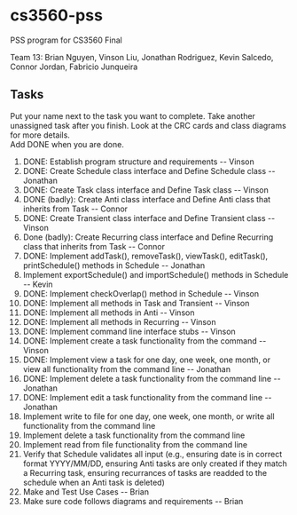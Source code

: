 # cs3560-pss
PSS program for CS3560 Final</br>

Team 13:  Brian Nguyen, Vinson Liu, Jonathan Rodriguez, Kevin Salcedo, Connor Jordan, Fabricio Junqueira

## Tasks
Put your name next to the task you want to complete. Take another unassigned task after you finish.
Look at the CRC cards and class diagrams for more details. </br>
Add DONE when you are done. </br>
1. DONE: Establish program structure and requirements -- Vinson
2. DONE: Create Schedule class interface and Define Schedule class -- Jonathan
3. DONE: Create Task class interface and Define Task class -- Vinson
4. DONE (badly): Create Anti class interface and Define Anti class that inherits from Task -- Connor
5. DONE: Create Transient class interface and Define Transient class -- Vinson
6. Done (badly): Create Recurring class interface and Define Recurring class that inherits from Task -- Connor
7. DONE: Implement addTask(), removeTask(), viewTask(), editTask(), printSchedule() methods in Schedule -- Jonathan
8. Implement exportSchedule() and importSchedule() methods in Schedule -- Kevin
9. DONE: Implement checkOverlap() method in Schedule -- Vinson
10. DONE: Implement all methods in Task and Transient -- Vinson
11. DONE: Implement all methods in Anti -- Vinson
12. DONE: Implement all methods in Recurring -- Vinson
13. DONE: Implement command line interface stubs -- Vinson
14. DONE: Implement create a task functionality from the command  -- Vinson
15. DONE: Implement view a task for one day, one week, one month, or view all functionality from the command line -- Jonathan
16. DONE: Implement delete a task functionality from the command line -- Jonathan
17. DONE: Implement edit a task functionality from the command line -- Jonathan
18. Implement write to file for one day, one week, one month, or write all functionality from the command line
19. Implement delete a task functionality from the command line
20. Implement read from file functionality from the command line
21. Verify that Schedule validates all input (e.g., ensuring date is in correct format YYYY/MM/DD, ensuring Anti tasks are only created if they match a Recurring task, ensuring recurrances of tasks are readded to the schedule when an Anti task is deleted)
22. Make and Test Use Cases -- Brian
23. Make sure code follows diagrams and requirements -- Brian
